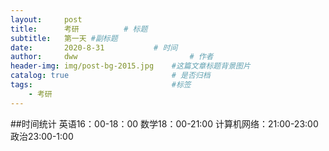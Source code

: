 ```yaml
---
layout:     post 
title:      考研			# 标题 
subtitle:   第一天 #副标题
date:       2020-8-31			# 时间
author:     dww 						# 作者
header-img: img/post-bg-2015.jpg 	#这篇文章标题背景图片
catalog: true 						# 是否归档
tags:								#标签
    - 考研
---
```


##时间统计 
英语16：00-18：00
数学18：00-21:00
计算机网络：21:00-23:00
政治23:00-1:00
